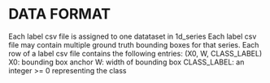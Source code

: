 # DATA FORMAT
Each label csv file is assigned to one datataset in 1d_series
Each label csv file may contain multiple ground truth bounding
boxes for that series.
Each row of a label csv file contains the following entries:
    (X0, W, CLASS_LABEL)
    X0: bounding box anchor
    W: width of bounding box
    CLASS_LABEL: an integer >= 0 representing the class
